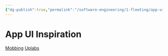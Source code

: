 ```yaml
---
{"dg-publish":true,"permalink":"/software-engineering/1-fleeting/app-ui-inspiration/","created":"2023-09-17T08:34:19.275-05:00","updated":"2023-09-19T07:43:02.951-05:00"}
---
```


# App UI Inspiration

[Mobbing](https://mobbin.com/browse/ios/screens)
[Uplabs](https://www.uplabs.com/templates/ios)